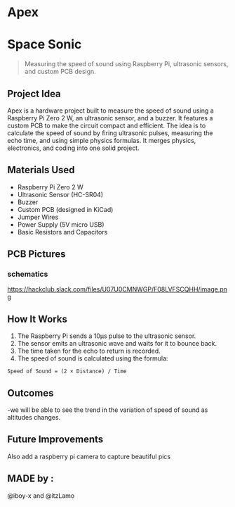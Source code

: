 # Apex
# Space Sonic

> Measuring the speed of sound using Raspberry Pi, ultrasonic sensors, and custom PCB design.

## Project Idea

Apex is a hardware project built to measure the speed of sound using a Raspberry Pi Zero 2 W, an ultrasonic sensor, and a buzzer. It features a custom PCB to make the circuit compact and efficient. The idea is to calculate the speed of sound by firing ultrasonic pulses, measuring the echo time, and using simple physics formulas. It merges physics, electronics, and coding into one solid project.

## Materials Used

- Raspberry Pi Zero 2 W
- Ultrasonic Sensor (HC-SR04)
- Buzzer
- Custom PCB (designed in KiCad)
- Jumper Wires
- Power Supply (5V micro USB)
- Basic Resistors and Capacitors
  
## PCB Pictures

### schematics

https://hackclub.slack.com/files/U07U0CMNWGP/F08LVFSCQHH/image.png

## How It Works

1. The Raspberry Pi sends a 10µs pulse to the ultrasonic sensor.
2. The sensor emits an ultrasonic wave and waits for it to bounce back.
3. The time taken for the echo to return is recorded.
4. The speed of sound is calculated using the formula:

```
Speed of Sound = (2 × Distance) / Time
```

## Outcomes
-we will be able to see the trend in the variation of speed of sound as altitudes changes.

## Future Improvements
Also add a raspberry pi camera to capture beautiful pics 

## MADE by :

@iboy-x and @itzLamo  
